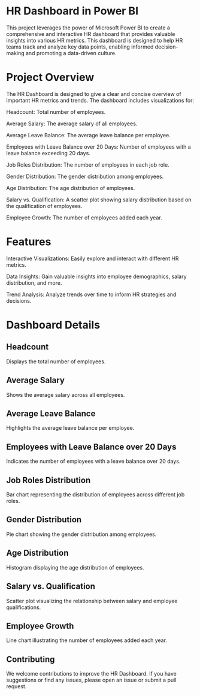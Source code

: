 
# HR Dashboard in Power BI

This project leverages the power of Microsoft Power BI to create a comprehensive and interactive HR dashboard that provides valuable insights into various HR metrics. This dashboard is designed to help HR teams track and analyze key data points, enabling informed decision-making and promoting a data-driven culture.


# Project Overview
The HR Dashboard is designed to give a clear and concise overview of important HR metrics and trends. The dashboard includes visualizations for:

Headcount: Total number of employees.

Average Salary: The average salary of all employees.

Average Leave Balance: The average leave balance per employee.

Employees with Leave Balance over 20 Days: Number of employees with a leave balance exceeding 20 days.

Job Roles Distribution: The number of employees in each job role.

Gender Distribution: The gender distribution among employees.

Age Distribution: The age distribution of employees.

Salary vs. Qualification: A scatter plot showing salary distribution based on the qualification of employees.

Employee Growth: The number of employees added each year.

# Features

Interactive Visualizations: Easily explore and interact with different HR metrics.

Data Insights: Gain valuable insights into employee demographics, salary distribution, and more.

Trend Analysis: Analyze trends over time to inform HR strategies and decisions.

# Dashboard Details
## Headcount
Displays the total number of employees.

## Average Salary
Shows the average salary across all employees.

## Average Leave Balance
Highlights the average leave balance per employee.

## Employees with Leave Balance over 20 Days
Indicates the number of employees with a leave balance over 20 days.

## Job Roles Distribution
Bar chart representing the distribution of employees across different job roles.

## Gender Distribution
Pie chart showing the gender distribution among employees.

## Age Distribution
Histogram displaying the age distribution of employees.

## Salary vs. Qualification
Scatter plot visualizing the relationship between salary and employee qualifications.

## Employee Growth
Line chart illustrating the number of employees added each year.

## Contributing
We welcome contributions to improve the HR Dashboard. If you have suggestions or find any issues, please open an issue or submit a pull request.
